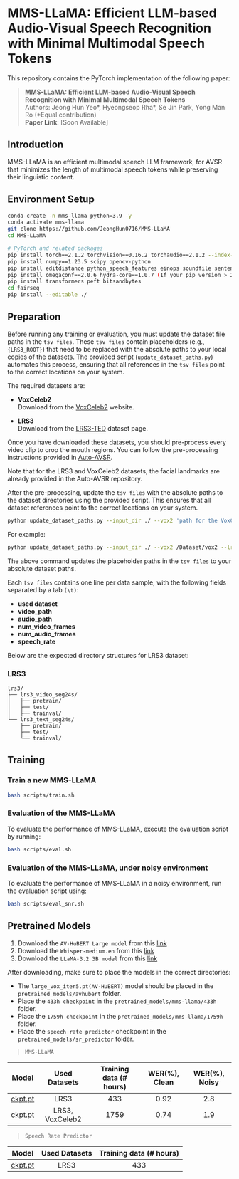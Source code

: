 # MMS-LLaMA: Efficient LLM-based Audio-Visual Speech Recognition with Minimal Multimodal Speech Tokens

This repository contains the PyTorch implementation of the following paper:
> **MMS-LLaMA: Efficient LLM-based Audio-Visual Speech Recognition with Minimal Multimodal Speech Tokens**<be>
><br>
> Authors: Jeong Hun Yeo*, Hyeongseop Rha*, Se Jin Park, Yong Man Ro (*Equal contribution)<br>
> **Paper Link**: [Soon Available]

## Introduction
MMS-LLaMA is an efficient multimodal speech LLM framework, for AVSR that minimizes the length of multimodal speech tokens while preserving their linguistic content.




## Environment Setup
```bash
conda create -n mms-llama python=3.9 -y
conda activate mms-llama
git clone https://github.com/JeongHun0716/MMS-LLaMA
cd MMS-LLaMA
```
```bash
# PyTorch and related packages
pip install torch==2.1.2 torchvision==0.16.2 torchaudio==2.1.2 --index-url https://download.pytorch.org/whl/cu121
pip install numpy==1.23.5 scipy opencv-python
pip install editdistance python_speech_features einops soundfile sentencepiece tqdm tensorboard unidecode librosa
pip install omegaconf==2.0.6 hydra-core==1.0.7 (If your pip version > 24.1, please run "python3 -m pip install --upgrade pip==24.0")
pip install transformers peft bitsandbytes
cd fairseq
pip install --editable ./
```

## Preparation
Before running any training or evaluation, you must update the dataset file paths in the ```tsv files```. These ```tsv files``` contain placeholders (e.g., ```{LRS3_ROOT}```) that need to be replaced with the absolute paths to your local copies of the datasets. The provided script (```update_dataset_paths.py```) automates this process, ensuring that all references in the ```tsv files``` point to the correct locations on your system.

The required datasets are:

* **VoxCeleb2**  
  Download from the [VoxCeleb2](https://www.robots.ox.ac.uk/~vgg/data/voxceleb/vox2.html) website.

* **LRS3**  
  Download from the [LRS3-TED](https://mmai.io/datasets/lip_reading/) dataset page.

Once you have downloaded these datasets, you should pre-process every video clip to crop the mouth regions. You can follow the pre-processing instructions provided in [Auto-AVSR](https://github.com/mpc001/auto_avsr/tree/main/preparation).

Note that for the LRS3 and VoxCeleb2 datasets, the facial landmarks are already provided in the Auto-AVSR repository.

After the pre-processing, update the ```tsv files``` with the absolute paths to the dataset directories using the provided script. This ensures that all dataset references point to the correct locations on your system.


```bash
python update_dataset_paths.py --input_dir ./ --vox2 'path for the VoxCeleb2 dataset' --lrs3 'path for the LRS3 dataset' 
```

For example:
```bash
python update_dataset_paths.py --input_dir ./ --vox2 /Dataset/vox2 --lrs3 /Dataset/lrs3
```

The above command updates the placeholder paths in the ```tsv files``` to your absolute dataset paths.

Each ```tsv files``` contains one line per data sample, with the following fields separated by a tab ```(\t)```:

* **used dataset**
* **video_path**
* **audio_path**
* **num_video_frames**
* **num_audio_frames**    
* **speech_rate**

Below are the expected directory structures for LRS3 dataset:

### LRS3
```
lrs3/
├── lrs3_video_seg24s/              
│   ├── pretrain/
│   ├── test/
│   ├── trainval/            
└── lrs3_text_seg24s/
    ├── pretrain/
    ├── test/
    └── trainval/    
```


## Training
### Train a new MMS-LLaMA

```bash
bash scripts/train.sh
```

### Evaluation of the MMS-LLaMA
To evaluate the performance of MMS-LLaMA, execute the evaluation script by running:

```bash
bash scripts/eval.sh
```

### Evaluation of the MMS-LLaMA, under noisy environment
To evaluate the performance of MMS-LLaMA in a noisy environment, run the evaluation script using:

```bash
bash scripts/eval_snr.sh
```


## Pretrained Models
1. Download the ```AV-HuBERT Large model``` from this [link](https://github.com/facebookresearch/av_hubert) 
2. Download the ```Whisper-medium.en``` from this [link](https://huggingface.co/openai/whisper-medium.en) 
3. Download the ```LLaMA-3.2 3B model``` from this [link](https://huggingface.co/meta-llama/Llama-3.2-3B)

After downloading, make sure to place the models in the correct directories:
- The `large_vox_iter5.pt(AV-HuBERT)` model should be placed in the `pretrained_models/avhubert` folder.
- Place the `433h checkpoint` in the `pretrained_models/mms-llama/433h` folder.
- Place the `1759h checkpoint` in the `pretrained_models/mms-llama/1759h` folder.
- Place the `speech rate predictor` checkpoint in the `pretrained_models/sr_predictor` folder.

> ```MMS-LLaMA```

| Model         | Used Datasets  | Training data (# hours)   | WER(\%), Clean  | WER(\%), Noisy | 
|--------------|:----------:|:------------------:|:------------------:|:------------------:|
| [ckpt.pt](https://www.dropbox.com/scl/fi/mph3q2rtgwcb0sn9na47g/checkpoint_best.pt?rlkey=r6t9l2l27cmtgj10yt1uio5mi&st=erysg487&dl=0) |       LRS3       |       433       |       0.92       |      2.8       |
| [ckpt.pt](https://www.dropbox.com/scl/fi/mph3q2rtgwcb0sn9na47g/checkpoint_best.pt?rlkey=r6t9l2l27cmtgj10yt1uio5mi&st=erysg487&dl=0) |       LRS3, VoxCeleb2       |       1759       |       0.74       | 1.9   |

> ```Speech Rate Predictor```

| Model         | Used Datasets  | Training data (# hours)   |
|--------------|:----------:|:------------------:|
| [ckpt.pt](https://www.dropbox.com/scl/fi/mph3q2rtgwcb0sn9na47g/checkpoint_best.pt?rlkey=r6t9l2l27cmtgj10yt1uio5mi&st=erysg487&dl=0) |       LRS3       |       433       |



